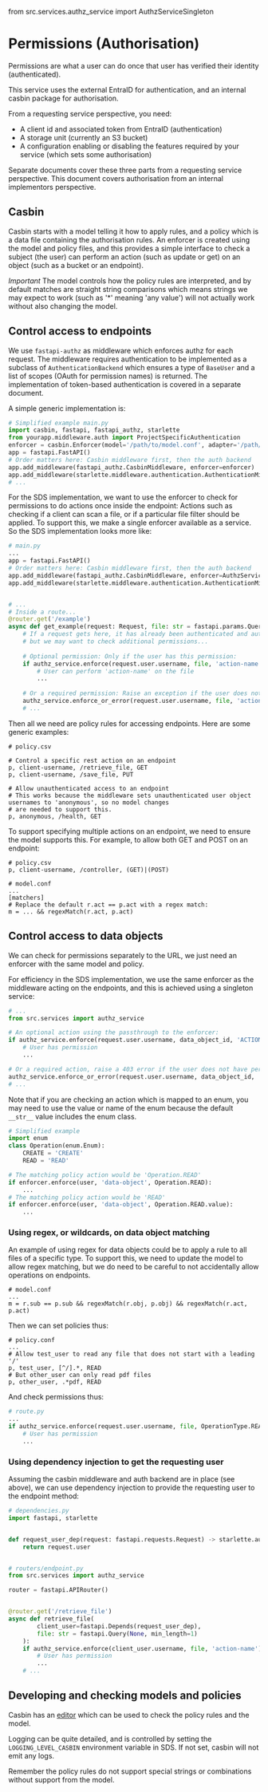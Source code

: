 from src.services.authz_service import AuthzServiceSingleton

# Permissions (Authorisation)

Permissions are what a user can do once that user has verified their identity (authenticated).

This service uses the external EntraID for authentication, and an internal casbin package for authorisation.

From a requesting service perspective, you need:
- A client id and associated token from EntraID (authentication)
- A storage unit (currently an S3 bucket)
- A configuration enabling or disabling the features required by your service (which sets some authorisation)

Separate documents cover these three parts from a requesting service perspective.
This document covers authorisation from an internal implementors perspective.

## Casbin

Casbin starts with a model telling it how to apply rules, and a policy which is a data file containing the authorisation
rules. An enforcer is created using the model and policy files, and this provides a simple interface to check a subject
(the user) can perform an action (such as update or get) on an object (such as a bucket or an endpoint).

*Important* The model controls how the policy rules are interpreted, and by default matches are straight string
comparisons which means strings we may expect to work (such as '*' meaning 'any value') will not actually work without
also changing the model.

## Control access to endpoints

We use `fastapi-authz` as middleware which enforces authz for each request. The middleware requires authentication to be
implemented as a subclass of `AuthenticationBackend` which ensures a type of `BaseUser` and a list of scopes (OAuth for
permission names) is returned. The implementation of token-based authentication is covered in a separate document.

A simple generic implementation is:

```python
# Simplified example main.py
import casbin, fastapi, fastapi_authz, starlette
from yourapp.middleware.auth import ProjectSpecificAuthentication
enforcer = casbin.Enforcer(model='/path/to/model.conf', adapter='/path/to/policy.csv')
app = fastapi.FastAPI()
# Order matters here: Casbin middleware first, then the auth backend
app.add_middleware(fastapi_authz.CasbinMiddleware, enforcer=enforcer)
app.add_middleware(starlette.middleware.authentication.AuthenticationMiddleware, backend=ProjectSpecificAuthentication())
# ...
```

For the SDS implementation, we want to use the enforcer to check for permissions to do actions once inside the endpoint:
Actions such as checking if a client can scan a file, or if a particular file filter should be applied. To support this,
we make a single enforcer available as a service. So the SDS implementation looks more like:

```python
# main.py
...
app = fastapi.FastAPI()
# Order matters here: Casbin middleware first, then the auth backend
app.add_middleware(fastapi_authz.CasbinMiddleware, enforcer=AuthzService().enforcer)
app.add_middleware(starlette.middleware.authentication.AuthenticationMiddleware, backend=BearerTokenAuthBackend())


# ...
# Inside a route...
@router.get('/example')
async def get_example(request: Request, file: str = fastapi.params.Query(None, min_length=1)):
    # If a request gets here, it has already been authenticated and authorised for this endpoint
    # but we may want to check additional permissions...
    
    # Optional permission: Only if the user has this permission:
    if authz_service.enforce(request.user.username, file, 'action-name'):
        # User can perform 'action-name' on the file
        ...
    
    # Or a required permission: Raise an exception if the user does not have this permission:
    authz_service.enforce_or_error(request.user.username, file, 'action-name')
    # ...
```

Then all we need are policy rules for accessing endpoints. Here are some generic examples:

```csv
# policy.csv

# Control a specific rest action on an endpoint
p, client-username, /retrieve_file, GET
p, client-username, /save_file, PUT

# Allow unauthenticated access to an endpoint
# This works because the middleware sets unauthenticated user object usernames to 'anonymous', so no model changes
# are needed to support this.
p, anonymous, /health, GET
```

To support specifying multiple actions on an endpoint, we need to ensure the model supports this.
For example, to allow both GET and POST on an endpoint:

```csv
# policy.csv
p, client-username, /controller, (GET)|(POST)

# model.conf
...
[matchers]
# Replace the default r.act == p.act with a regex match:
m = ... && regexMatch(r.act, p.act)
```


## Control access to data objects

We can check for permissions separately to the URL, we just need an enforcer with the same model and policy.

For efficiency in the SDS implementation, we use the same enforcer as the middleware acting on the endpoints, and this
is achieved using a singleton service:

```python
# ...
from src.services import authz_service

# An optional action using the passthrough to the enforcer:
if authz_service.enforce(request.user.username, data_object_id, 'ACTION'):
    # User has permission
    ...

# Or a required action, raise a 403 error if the user does not have permission:
authz_service.enforce_or_error(request.user.username, data_object_id, 'ACTION')
# ...
```

Note that if you are checking an action which is mapped to an enum, you may need to use the value or name of the enum
because the default `__str__` value includes the enum class.
```python
# Simplified example
import enum
class Operation(enum.Enum):
    CREATE = 'CREATE'
    READ = 'READ'

# The matching policy action would be 'Operation.READ'
if enforcer.enforce(user, 'data-object', Operation.READ):
    ...
# The matching policy action would be 'READ'
if enforcer.enforce(user, 'data-object', Operation.READ.value):
    ...
```

### Using regex, or wildcards, on data object matching

An example of using regex for data objects could be to apply a rule to all files of a specific type.
To support this, we need to update the model to allow regex matching, but we do need to be careful to not accidentally
allow operations on endpoints.

```
# model.conf
...
m = r.sub == p.sub && regexMatch(r.obj, p.obj) && regexMatch(r.act, p.act) 
```
    
Then we can set policies thus:
```
# policy.conf
...
# Allow test_user to read any file that does not start with a leading '/'
p, test_user, [^/].*, READ
# But other_user can only read pdf files
p, other_user, .*pdf, READ
```

And check permissions thus:

```python
# route.py
...
if authz_service.enforce(request.user.username, file, OperationType.READ.value):
    # User has permission
    ...

```


### Using dependency injection to get the requesting user

Assuming the casbin middleware and auth backend are in place (see above), we can use dependency injection to provide the requesting user to the endpoint method:

```python
# dependencies.py
import fastapi, starlette


def request_user_dep(request: fastapi.requests.Request) -> starlette.authentication.BasicUser:
    return request.user


# routers/endpoint.py
from src.services import authz_service

router = fastapi.APIRouter()


@router.get('/retrieve_file')
async def retrieve_file(
        client_user=fastapi.Depends(request_user_dep),
        file: str = fastapi.Query(None, min_length=1)
    ):
    if authz_service.enforce(client_user.username, file, 'action-name'):
        # User has permission
        ...
    # ...
```

## Developing and checking models and policies

Casbin has an [editor](https://casbin.org/editor/) which can be used to check the policy rules and the model.

Logging can be quite detailed, and is controlled by setting the `LOGGING_LEVEL_CASBIN` environment variable in SDS.
If not set, casbin will not emit any logs.

Remember the policy rules do not support special strings or combinations without support from the model.
